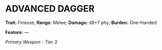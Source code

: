 # ADVANCED DAGGER

**Trait:** Finesse; **Range:** Melee; **Damage:** d8+7 phy; **Burden:** One-Handed

**Feature:** —

*Primary Weapon - Tier 3*